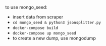 to use mongo_seed:
* insert data from scraper
* `cd mongo_seed & python3 jsonsplitter.py`
* `docker-compose build`
* `docker-compose up mongo_seed`
* to create a new dump, use mongodump


